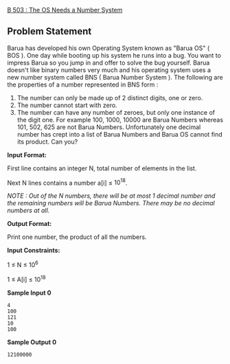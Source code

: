 [B 503 : The OS Needs a Number System](https://www.hackerrank.com/contests/may-jun-2023-ccc-lbrce-coding-practice-open/challenges/barua-os-1)

**Problem Statement**
---
Barua has developed his own Operating System known as "Barua OS" ( BOS ). One day while booting up his system he runs into a bug. You want to impress Barua so you jump in and offer to solve the bug yourself.
Barua doesn't like binary numbers very much and his operating system uses a new number system called BNS ( Barua Number System ).
The following are the properties of a number represented in BNS form :

1. The number can only be made up of 2 distinct digits, one or zero.
2. The number cannot start with zero.
3. The number can have any number of zeroes, but only one instance of the digit one.
For example 100, 1000, 10000 are Barua Numbers whereas 101, 502, 625 are not Barua Numbers. Unfortunately one decimal number has crept into a list of Barua Numbers and Barua OS cannot find its product. Can you?

**Input Format:**

First line contains an integer N, total number of elements in the list.

Next N lines contains a number a[i] $\leq$ $10^{18}$.

*NOTE :
Out of the N numbers, there will be at most 1 decimal number and the remaining numbers will be Barua Numbers.
There may be no decimal numbers at all.*

**Output Format:**

Print one number, the product of all the numbers.

**Input Constraints:**

1 $\leq$ N $\leq$ $10^6$

1 $\leq$ A[i] $\leq$ $10^{18}$

**Sample Input 0**

```
4
100
121
10
100
```

**Sample Output 0**

```
12100000
```